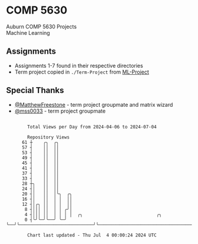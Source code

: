 # COMP 5630
Auburn COMP 5630 Projects  
Machine Learning

## Assignments
- Assignments 1-7 found in their respective directories
- Term project copied in `./Term-Project` from [ML-Project](https://github.com/wumphlett/ML-Project)

## Special Thanks
- [@MatthewFreestone](https://github.com/MatthewFreestone) - term project groupmate and matrix wizard
- [@mss0033](https://github.com/mss0033) - term project groupmate

```

        Total Views per Day from 2024-04-06 to 2024-07-04

        Repository Views
      61 ┼    ╭╮  ╭╮
      57 ┤    ││  ││
      53 ┤    ││  ││
      49 ┤    ││  ││
      45 ┤    ││  ││
      41 ┤    ││  ││
      37 ┤    ││  ││
      33 ┤    ││  ││
      28 ┼╮   ││  ││
      24 ┤│   ││  ││
      20 ┤│   ││  │╰╮  ╭╮
      16 ┤│   ││  │ │  ││
      12 ┤│╭╮ ││  │ │  ││
       8 ┤│││ ││  │ │ ╭╯│
       4 ┤│││ ││  │ │ │ │  ╭╮                            ╭╮
       0 ┤╰╯╰─╯╰──╯ ╰─╯ ╰──╯╰────────────────────────────╯╰────────────────────────────────────────

        Chart last updated - Thu Jul  4 00:00:24 2024 UTC
        
```
